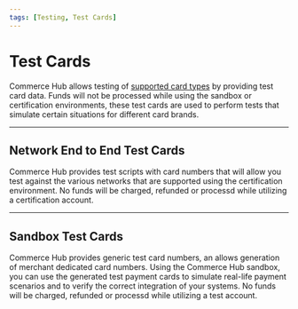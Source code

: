 ```yaml
---
tags: [Testing, Test Cards]
---
```


# Test Cards

Commerce Hub allows testing of [supported card types](?path=docs/Resources/Master-Data/Card-Type.md) by providing test card data. Funds will not be processed while using the sandbox or certification environments, these test cards are used to perform tests that simulate certain situations for different card brands. 

---

## Network End to End Test Cards

Commerce Hub provides test scripts with card numbers that will allow you test against the various networks that are supported using the certification environment. No funds will be charged, refunded or processd while utilizing a certification account.

---

## Sandbox Test Cards

Commerce Hub provides generic test card numbers, an allows generation of merchant dedicated card numbers. Using the Commerce Hub sandbox, you can use the generated test payment cards to simulate real-life payment scenarios and to verify the correct integration of your systems. No funds will be charged, refunded or processd while utilizing a test account. 
